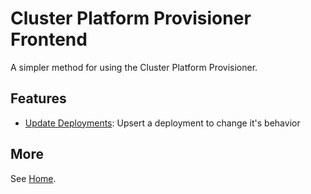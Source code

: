 # Cluster Platform Provisioner Frontend

A simpler method for using the Cluster Platform Provisioner.

## Features

- [Update Deployments](./src/deployments/update.html): Upsert a deployment to change it's behavior

## More

See [Home](../../../site/src/index.md).
